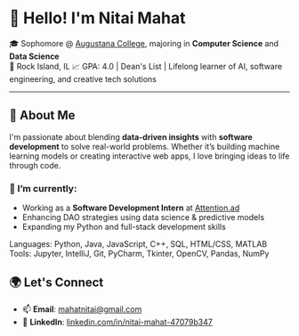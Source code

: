 # 👋 Hello! I'm Nitai Mahat

🎓 Sophomore @ [Augustana College](https://www.augustana.edu/), majoring in **Computer Science** and **Data Science**  
📍 Rock Island, IL
📈 GPA: 4.0 | Dean's List | Lifelong learner of AI, software engineering, and creative tech solutions

---

## 🧠 About Me

I'm passionate about blending **data-driven insights** with **software development** to solve real-world problems. Whether it’s building machine learning models or creating interactive web apps, I love bringing ideas to life through code.

### 🔭 I’m currently:
- Working as a **Software Development Intern** at [Attention.ad](https://attention.ad)
- Enhancing DAO strategies using data science & predictive models
- Expanding my Python and full-stack development skills


Languages: Python, Java, JavaScript, C++, SQL, HTML/CSS, MATLAB  
Tools: Jupyter, IntelliJ, Git, PyCharm, Tkinter, OpenCV, Pandas, NumPy  

## 🌍 Let's Connect

- 📫 **Email**: [mahatnitai@gmail.com](mailto:mahatnitai@gmail.com)
- 💼 **LinkedIn**: [linkedin.com/in/nitai-mahat-47079b347](https://www.linkedin.com/in/nitai-mahat-47079b347/)
